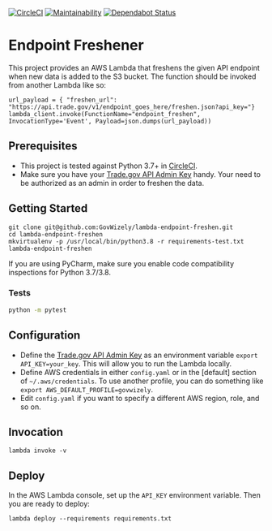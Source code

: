 [![CircleCI](https://circleci.com/gh/GovWizely/lambda-endpoint-freshen.svg?style=svg)](https://circleci.com/gh/GovWizely/lambda-endpoint-freshen)
[![Maintainability](https://api.codeclimate.com/v1/badges/313039270d5cc676239f/maintainability)](https://codeclimate.com/github/GovWizely/lambda-endpoint-freshen/maintainability)
[![Dependabot Status](https://api.dependabot.com/badges/status?host=github&repo=GovWizely/lambda-endpoint-freshen)](https://dependabot.com)

# Endpoint Freshener

This project provides an AWS Lambda that freshens the given API endpoint when new data is added to the S3 bucket.
The function should be invoked from another Lambda like so:
```
url_payload = { "freshen_url": "https://api.trade.gov/v1/endpoint_goes_here/freshen.json?api_key="}
lambda_client.invoke(FunctionName="endpoint_freshen", InvocationType='Event', Payload=json.dumps(url_payload))
```

## Prerequisites

- This project is tested against Python 3.7+ in [CircleCI](https://app.circleci.com/github/GovWizely/lambda-endpoint-freshen/pipelines).
- Make sure you have your [Trade.gov API Admin Key](https://api.trade.gov) handy. Your need to be authorized as an admin in order to freshen the data.

## Getting Started

	git clone git@github.com:GovWizely/lambda-endpoint-freshen.git
	cd lambda-endpoint-freshen
	mkvirtualenv -p /usr/local/bin/python3.8 -r requirements-test.txt lambda-endpoint-freshen

If you are using PyCharm, make sure you enable code compatibility inspections for Python 3.7/3.8.

### Tests

```bash
python -m pytest
```

## Configuration

* Define the [Trade.gov API Admin Key](https://api.trade.gov) as an environment variable `export API_KEY=your_key`. This will allow you to run the Lambda locally.
* Define AWS credentials in either `config.yaml` or in the [default] section of `~/.aws/credentials`. To use another profile, you can do something like `export AWS_DEFAULT_PROFILE=govwizely`.
* Edit `config.yaml` if you want to specify a different AWS region, role, and so on.

## Invocation

	lambda invoke -v
 
## Deploy
    
In the AWS Lambda console, set up the `API_KEY` environment variable. Then you are ready to deploy:

	lambda deploy --requirements requirements.txt

